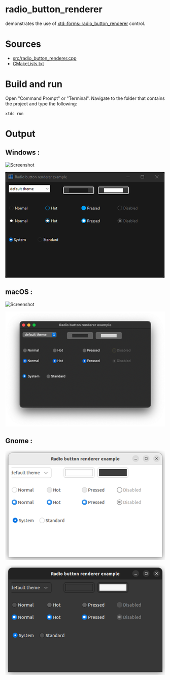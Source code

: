# radio_button_renderer

demonstrates the use of [xtd::forms::radio_button_renderer](../../../../src/xtd.forms/include/xtd/forms/radio_button_renderer.h) control.

# Sources

* [src/radio_button_renderer.cpp](src/radio_button_renderer.cpp)
* [CMakeLists.txt](CMakeLists.txt)

# Build and run

Open "Command Prompt" or "Terminal". Navigate to the folder that contains the project and type the following:

```shell
xtdc run
```

# Output

## Windows :

![Screenshot](../../../../docs/pictures/examples/components/radio_button_renderer_w.png)

![Screenshot](../../../../docs/pictures/examples/components/radio_button_renderer_wd.png)

## macOS :

![Screenshot](../../../../docs/pictures/examples/components/radio_button_renderer_m.png)

![Screenshot](../../../../docs/pictures/examples/components/radio_button_renderer_md.png)

## Gnome :

![Screenshot](../../../../docs/pictures/examples/components/radio_button_renderer_g.png)

![Screenshot](../../../../docs/pictures/examples/components/radio_button_renderer_gd.png)
